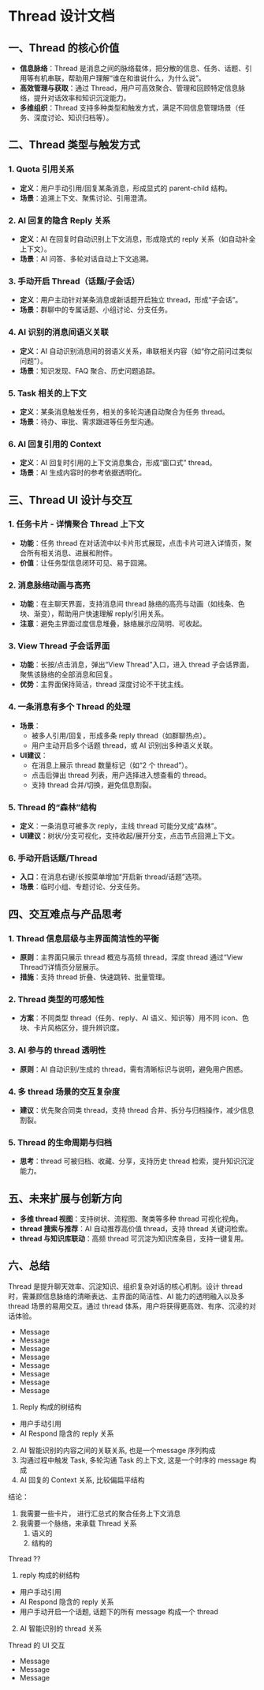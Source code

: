 # Thread 设计文档

## 一、Thread 的核心价值

- **信息脉络**：Thread 是消息之间的脉络载体，把分散的信息、任务、话题、引用等有机串联，帮助用户理解“谁在和谁说什么，为什么说”。
- **高效管理与获取**：通过 Thread，用户可高效聚合、管理和回顾特定信息脉络，提升对话效率和知识沉淀能力。
- **多维组织**：Thread 支持多种类型和触发方式，满足不同信息管理场景（任务、深度讨论、知识归档等）。

## 二、Thread 类型与触发方式

### 1. Quota 引用关系
- **定义**：用户手动引用/回复某条消息，形成显式的 parent-child 结构。
- **场景**：追溯上下文、聚焦讨论、引用澄清。

### 2. AI 回复的隐含 Reply 关系
- **定义**：AI 在回复时自动识别上下文消息，形成隐式的 reply 关系（如自动补全上下文）。
- **场景**：AI 问答、多轮对话自动上下文追溯。

### 3. 手动开启 Thread（话题/子会话）
- **定义**：用户主动针对某条消息或新话题开启独立 thread，形成“子会话”。
- **场景**：群聊中的专属话题、小组讨论、分支任务。

### 4. AI 识别的消息间语义关联
- **定义**：AI 自动识别消息间的弱语义关系，串联相关内容（如“你之前问过类似问题”）。
- **场景**：知识发现、FAQ 聚合、历史问题追踪。

### 5. Task 相关的上下文
- **定义**：某条消息触发任务，相关的多轮沟通自动聚合为任务 thread。
- **场景**：待办、审批、需求跟进等任务型沟通。

### 6. AI 回复引用的 Context
- **定义**：AI 回复时引用的上下文消息集合，形成“窗口式” thread。
- **场景**：AI 生成内容时的参考依据透明化。


## 三、Thread UI 设计与交互

### 1. 任务卡片 - 详情聚合 Thread 上下文
- **功能**：任务 thread 在对话流中以卡片形式展现，点击卡片可进入详情页，聚合所有相关消息、进展和附件。
- **价值**：让任务型信息闭环可见、易于回溯。

### 2. 消息脉络动画与高亮
- **功能**：在主聊天界面，支持消息间 thread 脉络的高亮与动画（如线条、色块、渐变），帮助用户快速理解 reply/引用关系。
- **注意**：避免主界面过度信息堆叠，脉络展示应简明、可收起。

### 3. View Thread 子会话界面
- **功能**：长按/点击消息，弹出“View Thread”入口，进入 thread 子会话界面，聚焦该脉络的全部消息和回复。
- **优势**：主界面保持简洁，thread 深度讨论不干扰主线。

### 4. 一条消息有多个 Thread 的处理
- **场景**：
    - 被多人引用/回复，形成多条 reply thread（如群聊热点）。
    - 用户主动开启多个话题 thread，或 AI 识别出多种语义关联。
- **UI建议**：
    - 在消息上展示 thread 数量标记（如“2 个 thread”）。
    - 点击后弹出 thread 列表，用户选择进入想查看的 thread。
    - 支持 thread 合并/切换，避免信息割裂。

### 5. Thread 的“森林”结构
- **定义**：一条消息可被多次 reply，主线 thread 可能分叉成“森林”。
- **UI建议**：树状/分支可视化，支持收起/展开分支，点击节点回溯上下文。

### 6. 手动开启话题/Thread
- **入口**：在消息右键/长按菜单增加“开启新 thread/话题”选项。
- **场景**：临时小组、专题讨论、分支任务。

## 四、交互难点与产品思考

### 1. Thread 信息层级与主界面简洁性的平衡
- **原则**：主界面只展示 thread 概览与高频 thread，深度 thread 通过“View Thread”/详情页分层展示。
- **措施**：支持 thread 折叠、快速跳转、批量管理。

### 2. Thread 类型的可感知性
- **方案**：不同类型 thread（任务、reply、AI 语义、知识等）用不同 icon、色块、卡片风格区分，提升辨识度。

### 3. AI 参与的 thread 透明性
- **原则**：AI 自动识别/生成的 thread，需有清晰标识与说明，避免用户困惑。

### 4. 多 thread 场景的交互复杂度
- **建议**：优先聚合同类 thread，支持 thread 合并、拆分与归档操作，减少信息割裂。

### 5. Thread 的生命周期与归档
- **思考**：thread 可被归档、收藏、分享，支持历史 thread 检索，提升知识沉淀能力。

## 五、未来扩展与创新方向

- **多维 thread 视图**：支持树状、流程图、聚类等多种 thread 可视化视角。
- **thread 搜索与推荐**：AI 自动推荐高价值 thread，支持 thread 关键词检索。
- **thread 与知识库联动**：高频 thread 可沉淀为知识库条目，支持一键复用。

## 六、总结

Thread 是提升聊天效率、沉淀知识、组织复杂对话的核心机制。设计 thread 时，需兼顾信息脉络的清晰表达、主界面的简洁性、AI 能力的透明融入以及多 thread 场景的易用交互。通过 thread 体系，用户将获得更高效、有序、沉浸的对话体验。




- Message
- Message
- Message
- Message
- Message
- Message
- Message
- Message

1. Reply 构成的树结构
  - 用户手动引用
  - AI Respond 隐含的 reply 关系
2. AI 智能识别的内容之间的关联关系,  也是一个message 序列构成
3. 沟通过程中触发 Task,  多轮沟通 Task 的上下文, 这是一个时序的 message 构成
4. AI 回复的 Context 关系, 比较偏扁平结构


结论：

1. 我需要一些卡片， 进行汇总式的聚合任务上下文消息
2. 我需要一个脉络，来承载 Thread 关系
	1. 语义的
	2. 结构的

Thread ??
1. reply 构成的树结构
  - 用户手动引用
  - AI Respond 隐含的 reply 关系
  - 用户手动开启一个话题, 话题下的所有 message 构成一个 thread
2. AI 智能识别的 thread 关系

Thread 的 UI 交互

- Message
- Message
- Message